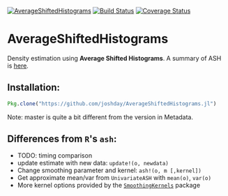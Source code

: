 [![AverageShiftedHistograms](http://pkg.julialang.org/badges/AverageShiftedHistograms_release.svg)](http://pkg.julialang.org/?pkg=AverageShiftedHistograms&ver=release)
[![Build Status](https://travis-ci.org/joshday/AverageShiftedHistograms.jl.svg?branch=master)](https://travis-ci.org/joshday/AverageShiftedHistograms.jl)
[![Coverage Status](https://coveralls.io/repos/joshday/AverageShiftedHistograms.jl/badge.svg?branch=master)](https://coveralls.io/r/joshday/AverageShiftedHistograms.jl?branch=master)

# AverageShiftedHistograms

Density estimation using **Average Shifted Histograms**.  A summary of ASH is [here](http://www.stat.rice.edu/~scottdw/stat550/HW/hw4/c05.pdf).

## Installation:

```julia
Pkg.clone("https://github.com/joshday/AverageShiftedHistograms.jl")
```
Note:  master is quite a bit different from the version in Metadata.


## Differences from `R`'s `ash`:
- TODO: timing comparison
- update estimate with new data: `update!(o, newdata)`
- Change smoothing parameter and kernel: `ash!(o, m [,kernel])`
- Get approximate mean/var from `UnivariateASH` with `mean(o)`, `var(o)`
- More kernel options provided by the [`SmoothingKernels`](https://github.com/johnmyleswhite/SmoothingKernels.jl) package
